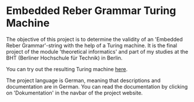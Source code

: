 # Embedded Reber Grammar Turing Machine
The objective of this project is to determine the validity of an 'Embedded Reber Grammar'-string with the help of a Turing machine.
It is the final project of the module 'theoretical informatics' and part of my studies at the BHT (Berliner Hochschule für Technik) in Berlin.

You can try out the resulting Turing machine [here](https://florgol.github.io/ERG-Turing-machine/ "the project").

The project language is German, meaning that descriptions and documentation are in German. You can read the documentation by clicking on 'Dokumentation' in the navbar of the project website.
